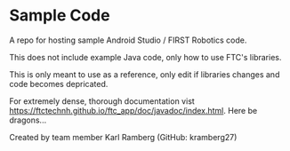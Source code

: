 # Sample Code
A repo for hosting sample Android Studio / FIRST Robotics code.

This does not include example Java code, only how to use FTC's libraries.

This is only meant to use as a reference, only edit if libraries changes and code becomes depricated.

For extremely dense, thorough documentation vist https://ftctechnh.github.io/ftc_app/doc/javadoc/index.html. Here be dragons...

Created by team member Karl Ramberg (GitHub: kramberg27)
